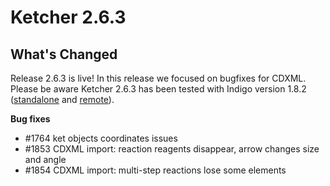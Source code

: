 # Ketcher 2.6.3
## What's Changed
Release 2.6.3 is live!
In this release we focused on bugfixes for CDXML.
Please be aware Ketcher 2.6.3 has been tested with Indigo version 1.8.2 ([standalone](https://www.npmjs.com/package/indigo-ketcher/v/1.8.2) and [remote](https://hub.docker.com/layers/epmlsop/indigo-service/1.8.2/images/sha256-d3d7ba32a6dfa704f093b7a0ea4d1f8a9b259db9635a673d0026ae6ffb11dfa2?context=explore)).

**Bug fixes**
* #1764 ket objects coordinates issues
* #1853 CDXML import: reaction reagents disappear, arrow changes size and angle
* #1854 CDXML import: multi-step reactions lose some elements
